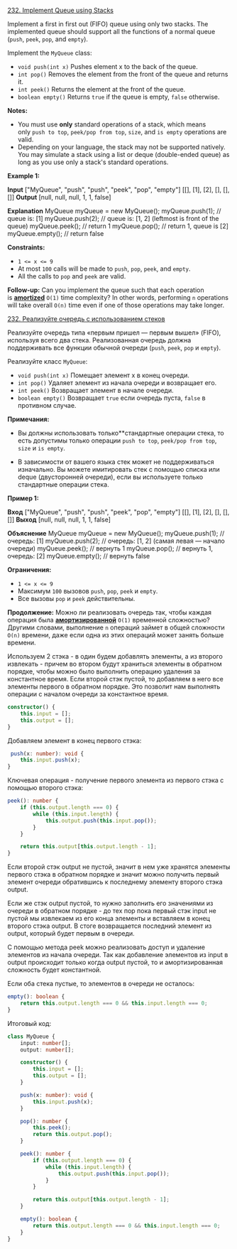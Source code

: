 [232. Implement Queue using Stacks](https://leetcode.com/problems/implement-queue-using-stacks/)

Implement a first in first out (FIFO) queue using only two stacks. The implemented queue should support all the functions of a normal queue (`push`, `peek`, `pop`, and `empty`).

Implement the `MyQueue` class:

- `void push(int x)` Pushes element x to the back of the queue.
- `int pop()` Removes the element from the front of the queue and returns it.
- `int peek()` Returns the element at the front of the queue.
- `boolean empty()` Returns `true` if the queue is empty, `false` otherwise.

**Notes:**

- You must use **only** standard operations of a stack, which means only `push to top`, `peek/pop from top`, `size`, and `is empty` operations are valid.
- Depending on your language, the stack may not be supported natively. You may simulate a stack using a list or deque (double-ended queue) as long as you use only a stack's standard operations.

**Example 1:**

**Input**
["MyQueue", "push", "push", "peek", "pop", "empty"]
[[], [1], [2], [], [], []]
**Output**
[null, null, null, 1, 1, false]

**Explanation**
MyQueue myQueue = new MyQueue();
myQueue.push(1); // queue is: [1]
myQueue.push(2); // queue is: [1, 2] (leftmost is front of the queue)
myQueue.peek(); // return 1
myQueue.pop(); // return 1, queue is [2]
myQueue.empty(); // return false

**Constraints:**

- `1 <= x <= 9`
- At most `100` calls will be made to `push`, `pop`, `peek`, and `empty`.
- All the calls to `pop` and `peek` are valid.

**Follow-up:** Can you implement the queue such that each operation is **[amortized](https://en.wikipedia.org/wiki/Amortized_analysis)** `O(1)` time complexity? In other words, performing `n` operations will take overall `O(n)` time even if one of those operations may take longer.

[232. Реализуйте очередь с использованием стеков](https://leetcode.com/problems/implement-queue-using-stacks/)

Реализуйте очередь типа «первым пришел — первым вышел» (FIFO), используя всего два стека. Реализованная очередь должна поддерживать все функции обычной очереди (`push`, `peek`, `pop` и `empty`).

Реализуйте класс `MyQueue`:

- `void push(int x)` Помещает элемент x в конец очереди.
- `int pop()` Удаляет элемент из начала очереди и возвращает его.
- `int peek()` Возвращает элемент в начале очереди.
- `boolean empty()` Возвращает `true` если очередь пуста, `false` в противном случае.

**Примечания:**

- Вы должны использовать только**стандартные операции стека, то есть допустимы только операции `push to top`, `peek/pop from top`, `size` и `is empty`.

- В зависимости от вашего языка стек может не поддерживаться изначально. Вы можете имитировать стек с помощью списка или deque (двусторонней очереди), если вы используете только стандартные операции стека.

**Пример 1:**

**Вход**
["MyQueue", "push", "push", "peek", "pop", "empty"]
[[], [1], [2], [], [], []]
**Выход**
[null, null, null, 1, 1, false]

**Объяснение**
MyQueue myQueue = new MyQueue();
myQueue.push(1); // очередь: [1]
myQueue.push(2); // очередь: [1, 2] (самая левая — начало очереди)
myQueue.peek(); // вернуть 1
myQueue.pop(); // вернуть 1, очередь: [2]
myQueue.empty(); // вернуть false

**Ограничения:**

- `1 <= x <= 9`
- Максимум `100` вызовов `push`, `pop`, `peek` и `empty`.
- Все вызовы `pop` и `peek` действительны.

**Продолжение:** Можно ли реализовать очередь так, чтобы каждая операция была **[амортизированной](https://en.wikipedia.org/wiki/Amortized_analysis)** `O(1)` временной сложностью? Другими словами, выполнение `n` операций займет в общей сложности `O(n)` времени, даже если одна из этих операций может занять больше времени.

Используем 2 стэка - в один будем добавлять элементы, а из второго извлекать - причем во втором будут храниться элементы в обратном порядке, чтобы можно было выполнить операцию удаления за константное  время. Если второй стэк пустой, то добавляем в него все элементы первого в обратном порядке. Это позволит нам выполнять операции с началом очереди за константное время.

```typescript
constructor() {
	this.input = [];
	this.output = [];
}
```

Добавляем элемент в конец первого стэка:
```typescript
 push(x: number): void {
	this.input.push(x);
}
```

Ключевая операция - получение первого элемента из первого стэка с помощью второго стэка:
```typescript
peek(): number {
	if (this.output.length === 0) {
		while (this.input.length) {
			this.output.push(this.input.pop());
		}
	}

	return this.output[this.output.length - 1];
}
```

Если второй стэк output не пустой, значит в нем уже хранятся элементы первого стэка в обратном порядке и значит можно получить первый элемент очереди обратившись к последнему элементу второго стэка output.

Если же стэк output пустой, то нужно заполнить его значениями из очереди в обратном порядке - до тех пор пока первый стэк input не пустой мы извлекаем из его конца элементы и вставляем в конец второго стэка output. В стоге возвращается последний элемент из output, который будет первым в очереди.

С помощью метода peek можно реализовать доступ и удаление элементов из начала очереди. Так как добавление элементов из  input в output происходит только когда output пустой, то и амортизированная сложность будет константной.

Если оба стека пустые, то элементов в очереди не осталось:

```typescript
empty(): boolean {
	return this.output.length === 0 && this.input.length === 0;
}
```

Итоговый код:

```typescript
class MyQueue {
    input: number[];
    output: number[];

    constructor() {
        this.input = [];
        this.output = [];
    }

    push(x: number): void {
        this.input.push(x);
    }

    pop(): number {
        this.peek();
        return this.output.pop();
    }

    peek(): number {
        if (this.output.length === 0) {
            while (this.input.length) {
                this.output.push(this.input.pop());
            }
        }

        return this.output[this.output.length - 1];
    }

    empty(): boolean {
        return this.output.length === 0 && this.input.length === 0;
    }
}
```
